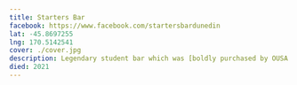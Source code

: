 ```yaml
---
title: Starters Bar
facebook: https://www.facebook.com/startersbardunedin
lat: -45.8697255
lng: 170.5142541
cover: ./cover.jpg
description: Legendary student bar which was [boldly purchased by OUSA in 2018](https://www.critic.co.nz/news/article/7890/ousa-buys-starters-bar), only to be [closed permanently in 2021](https://www.critic.co.nz/news/article/9735/starters-shuts-down-forever) due to earthquake safety concerns.
died: 2021
---
```


